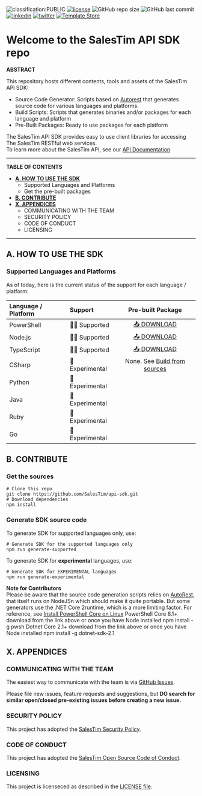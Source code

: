 ![classification:PUBLIC](https://img.shields.io/badge/classification-PUBLIC-blue)
[![license](https://img.shields.io/badge/License-MIT-yellow?style=flat)](/LICENSE.md)
![GitHub repo size](https://img.shields.io/github/repo-size/salestim/api-sdk)
![GitHub last commit](https://img.shields.io/github/last-commit/salestim/api-sdk)
[![linkedin](https://img.shields.io/badge/follow-@salestim-blue?logo=linkedin&logoColor=white)](https://www.linkedin.com/company/salestim/)
[![twitter](https://img.shields.io/badge/follow-@salestim-blue?logo=twitter&logoColor=white)](https://twitter.com/intent/follow?screen_name=salestimcrm)
[![Template Store](https://img.shields.io/badge/dynamic/json?url=https://api.salestim.io/v1.0/store/templates&label=Template%20Store&query=$.body.length&color=darkslateblue&prefix=Discover%20&suffix=%20Free%20Templates!&logo=microsoft-teams&logoColor=white&style=flat)](https://store.salestim.com)

# Welcome to the SalesTim API SDK repo

**ABSTRACT**

This repository hosts different contents, tools and assets of the SalesTim API SDK:
- Source Code Generator: Scripts based on [Autorest](https://github.com/Azure/autorest) that generates source code for various languages and platforms.
- Build Scripts: Scripts that generates binaries and/or packages for each language and platform
- Pre-Built Packages: Ready to use packages for each platform

The SalesTim API SDK provides easy to use client libraries for accessing The SalesTim RESTful web services.  
To learn more about the SalesTim API, see our [API Documentation](https://developers.Salestim.com/api)

---

**TABLE OF CONTENTS**
- **[A. HOW TO USE THE SDK](#a-how-to-use-the-sdk)**
  - Supported Languages and Platforms
  - Get the pre-built packages
- **[B. CONTRIBUTE](#b-contribute)**
- **[X. APPENDICES](#x-appendices)**
  - COMMUNICATING WITH THE TEAM
  - SECURITY POLICY
  - CODE OF CONDUCT
  - LICENSING

---

## A. HOW TO USE THE SDK

### Supported Languages and Platforms

As of today, here is the current status of the support for each language / platform:

| Language / Platform | Support | Pre-built Package |
|:-|:-|:-:|
| PowerShell | 💁‍♀️ Supported | [📤 DOWNLOAD]() |
| Node.js | 💁‍♀️ Supported | [📤 DOWNLOAD]() |
| TypeScript | 💁‍♀️ Supported | [📤 DOWNLOAD]() |
| CSharp | 🧪 Experimental | None. See [Build from sources]() |
| Python | 🧪 Experimental | |
| Java | 🧪 Experimental | |
| Ruby | 🧪 Experimental | |
| Go | 🧪 Experimental | |


## B. CONTRIBUTE

### Get the sources

```shell
# Clone this repo
git clone https://github.com/SalesTim/api-sdk.git
# Download dependencies
npm install
```

### Generate SDK source code

To generate SDK for supported languages only, use:
```shell
# Generate SDK for the supported languages only
npm run generate-supported
```

To generate SDK for **experimental** languages, use:
```shell
# Generate SDK for EXPERIMENTAL languages
npm run generate-experimental
```

**Note for Contributors**   
Please be aware that the source code generation scripts relies on [AutoRest](https://github.com/Azure/autorest), that itself runs on NodeJSn which should make it quite portable. But some generators use the .NET Core 2runtime, which is a more limiting factor.
For reference, see [Install PowerShell Core on Linux]()
PowerShell Core 6.1+
download from the link above or once you have Node installed
npm install -g pwsh
Dotnet Core 2.1+
download from the link above or once you have Node installed
npm install -g dotnet-sdk-2.1


## X. APPENDICES

### COMMUNICATING WITH THE TEAM

The easiest way to communicate with the team is via [GitHub Issues](/issues).

Please file new issues, feature requests and suggestions, but **DO search for similar open/closed pre-existing issues before creating a new issue.**

### SECURITY POLICY

This project has adopted the [SalesTim Security Policy](./SECURITY.md).

### CODE OF CONDUCT

This project has adopted the [SalesTim Open Source Code of Conduct](./CODE_OF_CONDUCT.md).

### LICENSING

This project is licenseced as described in the [LICENSE file](./LICENSE.md).
